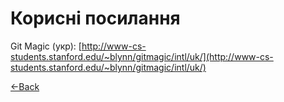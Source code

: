 # Корисні посилання

Git Magiс (укр): [http://www-cs-students.stanford.edu/~blynn/gitmagic/intl/uk/](http://www-cs-students.stanford.edu/~blynn/gitmagic/intl/uk/)


[<-Back](index)
